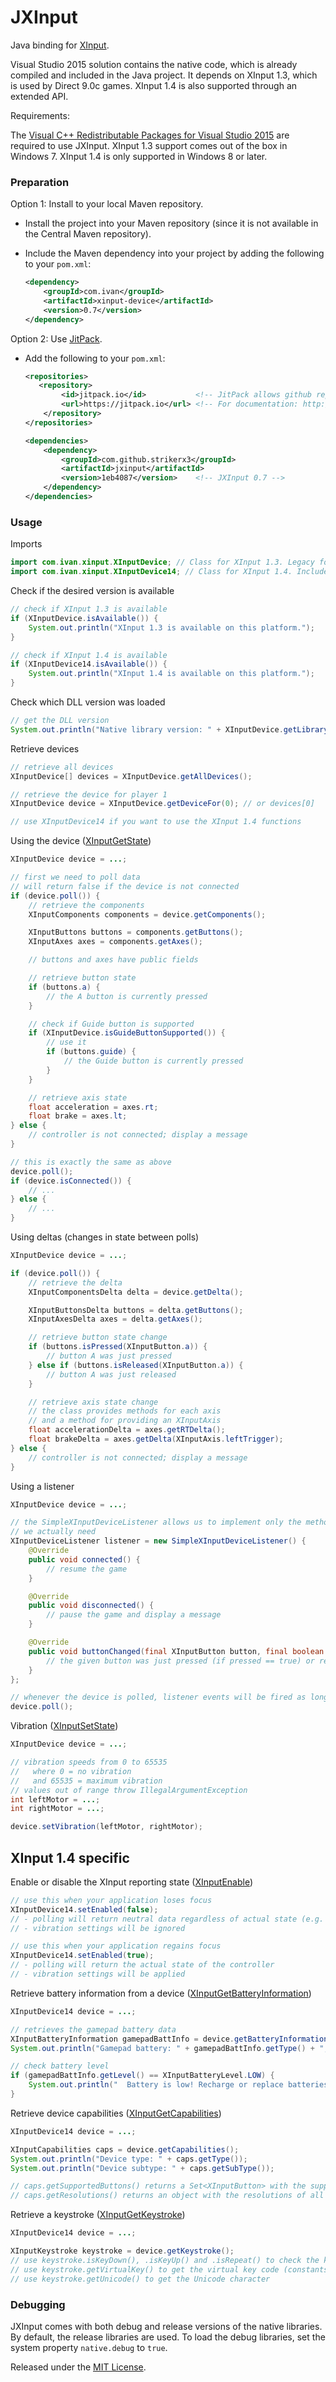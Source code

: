 JXInput
=======

Java binding for [XInput](https://msdn.microsoft.com/en-us/library/windows/desktop/ee417001(v=vs.85).aspx).

Visual Studio 2015 solution contains the native code, which is already compiled and included in the Java project. It depends on XInput 1.3, which is used by Direct 9.0c games. XInput 1.4 is also supported through an extended API.

Requirements:

The [Visual C++ Redistributable Packages for Visual Studio 2015](https://www.microsoft.com/en-us/download/details.aspx?id=48145) are required to use JXInput. XInput 1.3 support comes out of the box in Windows 7. XInput 1.4 is only supported in Windows 8 or later.

### Preparation
Option 1: Install to your local Maven repository.

* Install the project into your Maven repository (since it is not available in the Central Maven repository).
* Include the Maven dependency into your project by adding the following to your `pom.xml`:

    ```xml
    <dependency>
        <groupId>com.ivan</groupId>
        <artifactId>xinput-device</artifactId>
        <version>0.7</version>
    </dependency>
    ```

Option 2: Use [JitPack](http://jitpack.io/).

* Add the following to your `pom.xml`:

    ```xml
    <repositories>
       <repository>
            <id>jitpack.io</id>           <!-- JitPack allows github repo to be used as a maven repo -->
            <url>https://jitpack.io</url> <!-- For documentation: http://jitpack.io/ -->
        </repository>
    </repositories>

    <dependencies>
        <dependency>
            <groupId>com.github.strikerx3</groupId>
            <artifactId>jxinput</artifactId>
            <version>1eb4087</version>    <!-- JXInput 0.7 -->
        </dependency>
    </dependencies>
    ```
    
### Usage
Imports

``` java
import com.ivan.xinput.XInputDevice; // Class for XInput 1.3. Legacy for Win7.
import com.ivan.xinput.XInputDevice14; // Class for XInput 1.4. Includes 1.3 API.
```

Check if the desired version is available

```java
// check if XInput 1.3 is available
if (XInputDevice.isAvailable()) {
    System.out.println("XInput 1.3 is available on this platform.");
}

// check if XInput 1.4 is available
if (XInputDevice14.isAvailable()) {
    System.out.println("XInput 1.4 is available on this platform.");
}
```

Check which DLL version was loaded

```java
// get the DLL version
System.out.println("Native library version: " + XInputDevice.getLibraryVersion());
```
    
Retrieve devices

``` java
// retrieve all devices
XInputDevice[] devices = XInputDevice.getAllDevices();

// retrieve the device for player 1
XInputDevice device = XInputDevice.getDeviceFor(0); // or devices[0]

// use XInputDevice14 if you want to use the XInput 1.4 functions
```
    
Using the device ([XInputGetState](https://msdn.microsoft.com/en-us/library/windows/desktop/microsoft.directx_sdk.reference.xinputgetstate(v=vs.85).aspx))

```java
XInputDevice device = ...;

// first we need to poll data
// will return false if the device is not connected
if (device.poll()) {
    // retrieve the components
    XInputComponents components = device.getComponents();

    XInputButtons buttons = components.getButtons();
    XInputAxes axes = components.getAxes();

    // buttons and axes have public fields

    // retrieve button state
    if (buttons.a) {
        // the A button is currently pressed
    }

    // check if Guide button is supported
    if (XInputDevice.isGuideButtonSupported()) {
        // use it
        if (buttons.guide) {
            // the Guide button is currently pressed
        }
    }

    // retrieve axis state
    float acceleration = axes.rt;
    float brake = axes.lt;
} else {
    // controller is not connected; display a message
}

// this is exactly the same as above
device.poll();
if (device.isConnected()) {
    // ...
} else {
    // ...
}
```

Using deltas (changes in state between polls)

```java
XInputDevice device = ...;

if (device.poll()) {
    // retrieve the delta
    XInputComponentsDelta delta = device.getDelta();

    XInputButtonsDelta buttons = delta.getButtons();
    XInputAxesDelta axes = delta.getAxes();

    // retrieve button state change
    if (buttons.isPressed(XInputButton.a)) {
        // button A was just pressed
    } else if (buttons.isReleased(XInputButton.a)) {
        // button A was just released
    }

    // retrieve axis state change
    // the class provides methods for each axis
    // and a method for providing an XInputAxis
    float accelerationDelta = axes.getRTDelta();
    float brakeDelta = axes.getDelta(XInputAxis.leftTrigger);
} else {
    // controller is not connected; display a message
}
```

Using a listener

``` java
XInputDevice device = ...;

// the SimpleXInputDeviceListener allows us to implement only the methods
// we actually need
XInputDeviceListener listener = new SimpleXInputDeviceListener() {
    @Override
    public void connected() {
        // resume the game
    }

    @Override
    public void disconnected() {
        // pause the game and display a message
    }

    @Override
    public void buttonChanged(final XInputButton button, final boolean pressed) {
        // the given button was just pressed (if pressed == true) or released (pressed == false)
    }
};

// whenever the device is polled, listener events will be fired as long as there are changes
device.poll();
```

Vibration ([XInputSetState](https://msdn.microsoft.com/en-us/library/windows/desktop/microsoft.directx_sdk.reference.xinputsetstate(v=vs.85).aspx))

``` java
XInputDevice device = ...;

// vibration speeds from 0 to 65535
//   where 0 = no vibration
//   and 65535 = maximum vibration
// values out of range throw IllegalArgumentException
int leftMotor = ...;
int rightMotor = ...;

device.setVibration(leftMotor, rightMotor);
```
    
## XInput 1.4 specific

Enable or disable the XInput reporting state ([XInputEnable](https://msdn.microsoft.com/en-us/library/windows/desktop/microsoft.directx_sdk.reference.xinputenable(v=vs.85).aspx))

``` java
// use this when your application loses focus
XInputDevice14.setEnabled(false);
// - polling will return neutral data regardless of actual state (e.g. sticks at rest, buttons released)
// - vibration settings will be ignored

// use this when your application regains focus
XInputDevice14.setEnabled(true);
// - polling will return the actual state of the controller
// - vibration settings will be applied
```
	
Retrieve battery information from a device ([XInputGetBatteryInformation](https://msdn.microsoft.com/en-us/library/windows/desktop/microsoft.directx_sdk.reference.xinputgetbatteryinformation(v=vs.85).aspx))

``` java
XInputDevice14 device = ...;

// retrieves the gamepad battery data
XInputBatteryInformation gamepadBattInfo = device.getBatteryInformation(XInputBatteryDeviceType.GAMEPAD);
System.out.println("Gamepad battery: " + gamepadBattInfo.getType() + ", " + gamepadBattInfo.getLevel());

// check battery level
if (gamepadBattInfo.getLevel() == XInputBatteryLevel.LOW) {
    System.out.println("  Battery is low! Recharge or replace batteries.");
}
```
    
Retrieve device capabilities ([XInputGetCapabilities](https://msdn.microsoft.com/en-us/library/windows/desktop/microsoft.directx_sdk.reference.xinput_capabilities(v=vs.85).aspx))

``` java
XInputDevice14 device = ...;

XInputCapabilities caps = device.getCapabilities();
System.out.println("Device type: " + caps.getType());
System.out.println("Device subtype: " + caps.getSubType());

// caps.getSupportedButtons() returns a Set<XInputButton> with the supported buttons
// caps.getResolutions() returns an object with the resolutions of all axes
```
    
Retrieve a keystroke ([XInputGetKeystroke](https://msdn.microsoft.com/en-us/library/windows/desktop/microsoft.directx_sdk.reference.xinputgetkeystroke(v=vs.85).aspx))

``` java
XInputDevice14 device = ...;

XInputKeystroke keystroke = device.getKeystroke();
// use keystroke.isKeyDown(), .isKeyUp() and .isRepeat() to check the kind of keystroke
// use keystroke.getVirtualKey() to get the virtual key code (constants available in XInputVirtualKeyCodes)
// use keystroke.getUnicode() to get the Unicode character
```

### Debugging

JXInput comes with both debug and release versions of the native libraries. By default, the release libraries are used. To load the debug libraries, set the system property `native.debug` to `true`.

Released under the [MIT License](http://opensource.org/licenses/MIT).
